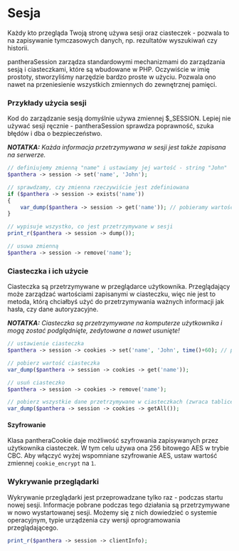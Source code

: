 Sesja
=======

Każdy kto przegląda Twoją stronę używa sesji oraz ciasteczek - pozwala to na zapisywanie tymczasowych danych, np. rezultatów wyszukiwań czy historii.

pantheraSession zarządza standardowymi mechanizmami do zarządzania sesją i ciasteczkami, które są wbudowane w PHP. Oczywiście w imię prostoty, stworzyliśmy narzędzie bardzo proste w użyciu. Pozwala ono nawet na przeniesienie wszystkich zmiennych do zewnętrznej pamięci.

### Przykłady użycia sesji

Kod do zarządzanie sesją domyślnie używa zmiennej $_SESSION. Lepiej nie używać sesji ręcznie - pantheraSession sprawdza poprawność, szuka błędów i dba o bezpieczeństwo.

_**NOTATKA:** Każda informacja przetrzymywana w sesji jest także zapisana na serwerze._

```php
// definiujemy zmienną "name" i ustawiamy jej wartość - string "John"
$panthera -> session -> set('name', 'John');

// sprawdzamy, czy zmienna rzeczywiście jest zdefiniowana
if ($panthera -> session -> exists('name'))
{
    var_dump($panthera -> session -> get('name')); // pobieramy wartość zmiennej "name" z sesji
}

// wypisuje wszystko, co jest przetrzymywane w sesji
print_r($panthera -> session -> dump());

// usuwa zmienną
$panthera -> session -> remove('name');
```

### Ciasteczka i ich użycie

Ciasteczka są przetrzymywane w przeglądarce użytkownika. Przeglądający może zarządzać wartościami zapisanymi w ciasteczku, więc nie jest to metoda, którą chciałbyś użyć do przetrzymywania ważnych informacji jak hasła, czy dane autoryzacyjne.

_**NOTATKA:** Ciasteczka są przetrzymywane na komputerze użytkownika i mogą zostać podglądnięte, zedytowane a nawet usunięte!_

```php
// ustawienie ciasteczka
$panthera -> session -> cookies -> set('name', 'John', time()+60); // przetrzymaj zmienną "name" => "John" przez 60 sekund

// pobierz wartość ciasteczka
var_dump($panthera -> session -> cookies -> get('name'));

// usuń ciasteczko
$panthera -> session -> cookies -> remove('name');

// pobierz wszystkie dane przetrzymywane w ciasteczkach (zwraca tablicę)
var_dump($panthera -> session -> cookies -> getAll());
```

#### Szyfrowanie

Klasa pantheraCookie daje możliwość szyfrowania zapisywanych przez użytkownika ciasteczek. W tym celu używa ona 256 bitowego AES w trybie CBC.
Aby włączyć wyżej wspomniane szyfrowanie AES, ustaw wartość zmiennej `cookie_encrypt` na `1`.

### Wykrywanie przeglądarki

Wykrywanie przeglądarki jest przeprowadzane tylko raz - podczas startu nowej sesji. Informacje pobrane podczas tego działania są przetrzymywane w nowo wystartowanej sesji. Możemy się z nich dowiedzieć o systemie operacyjnym, typie urządzenia czy wersji oprogramowania przeglądającego.

```php
print_r($panthera -> session -> clientInfo);
```
